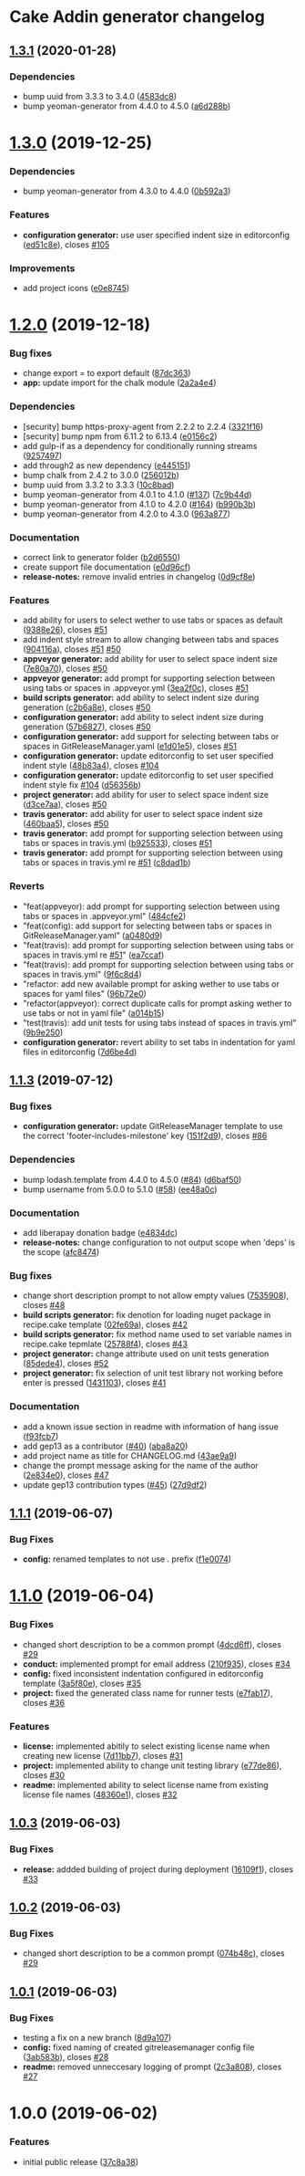 # Cake Addin generator changelog

## [1.3.1](https://github.com/WormieCorp/generator-cake-addin/compare/v1.3.0...v1.3.1) (2020-01-28)


### Dependencies

* bump uuid from 3.3.3 to 3.4.0 ([4583dc8](https://github.com/WormieCorp/generator-cake-addin/commit/4583dc8))
* bump yeoman-generator from 4.4.0 to 4.5.0 ([a6d288b](https://github.com/WormieCorp/generator-cake-addin/commit/a6d288b))

# [1.3.0](https://github.com/WormieCorp/generator-cake-addin/compare/v1.2.0...v1.3.0) (2019-12-25)


### Dependencies

* bump yeoman-generator from 4.3.0 to 4.4.0 ([0b592a3](https://github.com/WormieCorp/generator-cake-addin/commit/0b592a3))


### Features

* **configuration generator:** use user specified indent size in editorconfig ([ed51c8e](https://github.com/WormieCorp/generator-cake-addin/commit/ed51c8e)), closes [#105](https://github.com/WormieCorp/generator-cake-addin/issues/105)


### Improvements

* add project icons ([e0e8745](https://github.com/WormieCorp/generator-cake-addin/commit/e0e8745))

# [1.2.0](https://github.com/WormieCorp/generator-cake-addin/compare/v1.1.3...v1.2.0) (2019-12-18)


### Bug fixes

* change export = to export default ([87dc363](https://github.com/WormieCorp/generator-cake-addin/commit/87dc363))
* **app:** update import for the chalk module ([2a2a4e4](https://github.com/WormieCorp/generator-cake-addin/commit/2a2a4e4))


### Dependencies

* [security] bump https-proxy-agent from 2.2.2 to 2.2.4 ([3321f16](https://github.com/WormieCorp/generator-cake-addin/commit/3321f16))
* [security] bump npm from 6.11.2 to 6.13.4 ([e0156c2](https://github.com/WormieCorp/generator-cake-addin/commit/e0156c2))
* add gulp-if as a dependency for conditionally running streams ([9257497](https://github.com/WormieCorp/generator-cake-addin/commit/9257497))
* add through2 as new dependency ([e445151](https://github.com/WormieCorp/generator-cake-addin/commit/e445151))
* bump chalk from 2.4.2 to 3.0.0 ([256012b](https://github.com/WormieCorp/generator-cake-addin/commit/256012b))
* bump uuid from 3.3.2 to 3.3.3 ([10c8bad](https://github.com/WormieCorp/generator-cake-addin/commit/10c8bad))
* bump yeoman-generator from 4.0.1 to 4.1.0 ([#137](https://github.com/WormieCorp/generator-cake-addin/issues//137)) ([7c9b44d](https://github.com/WormieCorp/generator-cake-addin/commit/7c9b44d))
* bump yeoman-generator from 4.1.0 to 4.2.0 ([#164](https://github.com/WormieCorp/generator-cake-addin/issues//164)) ([b990b3b](https://github.com/WormieCorp/generator-cake-addin/commit/b990b3b))
* bump yeoman-generator from 4.2.0 to 4.3.0 ([963a877](https://github.com/WormieCorp/generator-cake-addin/commit/963a877))


### Documentation

* correct link to generator folder ([b2d6550](https://github.com/WormieCorp/generator-cake-addin/commit/b2d6550))
* create support file documentation ([e0d96cf](https://github.com/WormieCorp/generator-cake-addin/commit/e0d96cf))
* **release-notes:** remove invalid entries in changelog ([0d9cf8e](https://github.com/WormieCorp/generator-cake-addin/commit/0d9cf8e))


### Features

* add ability for users to select wether to use tabs or spaces as default ([9388e26](https://github.com/WormieCorp/generator-cake-addin/commit/9388e26)), closes [#51](https://github.com/WormieCorp/generator-cake-addin/issues/51)
* add indent style stream to allow changing between tabs and spaces ([904116a](https://github.com/WormieCorp/generator-cake-addin/commit/904116a)), closes [#51](https://github.com/WormieCorp/generator-cake-addin/issues/51) [#50](https://github.com/WormieCorp/generator-cake-addin/issues/50)
* **appveyor generator:** add ability for user to select space indent size ([7e80a70](https://github.com/WormieCorp/generator-cake-addin/commit/7e80a70)), closes [#50](https://github.com/WormieCorp/generator-cake-addin/issues/50)
* **appveyor generator:** add prompt for supporting selection between using tabs or spaces in .appveyor.yml ([3ea2f0c](https://github.com/WormieCorp/generator-cake-addin/commit/3ea2f0c)), closes [#51](https://github.com/WormieCorp/generator-cake-addin/issues/51)
* **build scripts generator:** add ability to select indent size during generation ([c2b6a8e](https://github.com/WormieCorp/generator-cake-addin/commit/c2b6a8e)), closes [#50](https://github.com/WormieCorp/generator-cake-addin/issues/50)
* **configuration generator:** add ability to select indent size during generation ([57b6827](https://github.com/WormieCorp/generator-cake-addin/commit/57b6827)), closes [#50](https://github.com/WormieCorp/generator-cake-addin/issues/50)
* **configuration generator:** add support for selecting between tabs or spaces in GitReleaseManager.yaml ([e1d01e5](https://github.com/WormieCorp/generator-cake-addin/commit/e1d01e5)), closes [#51](https://github.com/WormieCorp/generator-cake-addin/issues/51)
* **configuration generator:** update editorconfig to set user specified indent style ([48b83a4](https://github.com/WormieCorp/generator-cake-addin/commit/48b83a4)), closes [#104](https://github.com/WormieCorp/generator-cake-addin/issues/104)
* **configuration generator:** update editorconfig to set user specified indent style  fix [#104](https://github.com/WormieCorp/generator-cake-addin/issues//104) ([d56356b](https://github.com/WormieCorp/generator-cake-addin/commit/d56356b))
* **project generator:** add ability for user to select space indent size ([d3ce7aa](https://github.com/WormieCorp/generator-cake-addin/commit/d3ce7aa)), closes [#50](https://github.com/WormieCorp/generator-cake-addin/issues/50)
* **travis generator:** add ability for user to select space indent size ([460baa5](https://github.com/WormieCorp/generator-cake-addin/commit/460baa5)), closes [#50](https://github.com/WormieCorp/generator-cake-addin/issues/50)
* **travis generator:** add prompt for supporting selection between using tabs or spaces in travis.yml ([b925533](https://github.com/WormieCorp/generator-cake-addin/commit/b925533)), closes [#51](https://github.com/WormieCorp/generator-cake-addin/issues/51)
* **travis generator:** add prompt for supporting selection between using tabs or spaces in travis.yml  re [#51](https://github.com/WormieCorp/generator-cake-addin/issues//51) ([c8dad1b](https://github.com/WormieCorp/generator-cake-addin/commit/c8dad1b))


### Reverts

* "feat(appveyor): add prompt for supporting selection between using tabs or spaces in .appveyor.yml" ([484cfe2](https://github.com/WormieCorp/generator-cake-addin/commit/484cfe2))
* "feat(config): add support for selecting between tabs or spaces in GitReleaseManager.yaml" ([a0480d9](https://github.com/WormieCorp/generator-cake-addin/commit/a0480d9))
* "feat(travis): add prompt for supporting selection between using tabs or spaces in travis.yml  re [#51](https://github.com/WormieCorp/generator-cake-addin/issues//51)" ([ea7ccaf](https://github.com/WormieCorp/generator-cake-addin/commit/ea7ccaf))
* "feat(travis): add prompt for supporting selection between using tabs or spaces in travis.yml" ([9f6c8d4](https://github.com/WormieCorp/generator-cake-addin/commit/9f6c8d4))
* "refactor: add new available prompt for asking wether to use tabs or spaces for yaml files" ([96b72e0](https://github.com/WormieCorp/generator-cake-addin/commit/96b72e0))
* "refactor(appveyor): correct duplicate calls for prompt asking wether to use tabs or not in yaml file" ([a014b15](https://github.com/WormieCorp/generator-cake-addin/commit/a014b15))
* "test(travis): add unit tests for using tabs instead of spaces in travis.yml" ([9b9e250](https://github.com/WormieCorp/generator-cake-addin/commit/9b9e250))
* **configuration generator:** revert ability to set tabs in indentation for yaml files in editorconfig ([7d6be4d](https://github.com/WormieCorp/generator-cake-addin/commit/7d6be4d))

## [1.1.3](https://github.com/WormieCorp/generator-cake-addin/compare/v1.1.2...v1.1.3) (2019-07-12)

### Bug fixes

- **configuration generator:** update GitReleaseManager template to use the correct 'footer-includes-milestone' key ([151f2d9](https://github.com/WormieCorp/generator-cake-addin/commit/151f2d9)), closes [#86](https://github.com/WormieCorp/generator-cake-addin/issues/86)

### Dependencies

- bump lodash.template from 4.4.0 to 4.5.0 ([#84](https://github.com/WormieCorp/generator-cake-addin/issues//84)) ([d6baf50](https://github.com/WormieCorp/generator-cake-addin/commit/d6baf50))
- bump username from 5.0.0 to 5.1.0 ([#58](https://github.com/WormieCorp/generator-cake-addin/issues//58)) ([ee48a0c](https://github.com/WormieCorp/generator-cake-addin/commit/ee48a0c))

### Documentation

- add liberapay donation badge ([e4834dc](https://github.com/WormieCorp/generator-cake-addin/commit/e4834dc))
- **release-notes:** change configuration to not output scope when 'deps' is the scope ([afc8474](https://github.com/WormieCorp/generator-cake-addin/commit/afc8474))

### Bug fixes

- change short description prompt to not allow empty values ([7535908](https://github.com/WormieCorp/generator-cake-addin/commit/7535908)), closes [#48](https://github.com/WormieCorp/generator-cake-addin/issues/48)
- **build scripts generator:** fix denotion for loading nuget package in recipe.cake template ([02fe69a](https://github.com/WormieCorp/generator-cake-addin/commit/02fe69a)), closes [#42](https://github.com/WormieCorp/generator-cake-addin/issues/42)
- **build scripts generator:** fix method name used to set variable names in recipe.cake tepmlate ([25788f4](https://github.com/WormieCorp/generator-cake-addin/commit/25788f4)), closes [#43](https://github.com/WormieCorp/generator-cake-addin/issues/43)
- **project generator:** change attribute used on unit tests generation ([85dede4](https://github.com/WormieCorp/generator-cake-addin/commit/85dede4)), closes [#52](https://github.com/WormieCorp/generator-cake-addin/issues/52)
- **project generator:** fix selection of unit test library not working before enter is pressed ([1431103](https://github.com/WormieCorp/generator-cake-addin/commit/1431103)), closes [#41](https://github.com/WormieCorp/generator-cake-addin/issues/41)

### Documentation

- add a known issue section in readme with information of hang issue ([f93fcb7](https://github.com/WormieCorp/generator-cake-addin/commit/f93fcb7))
- add gep13 as a contributor ([#40](https://github.com/WormieCorp/generator-cake-addin/issues//40)) ([aba8a20](https://github.com/WormieCorp/generator-cake-addin/commit/aba8a20))
- add project name as title for CHANGELOG.md ([43ae9a9](https://github.com/WormieCorp/generator-cake-addin/commit/43ae9a9))
- change the prompt message asking for the name of the author ([2e834e0](https://github.com/WormieCorp/generator-cake-addin/commit/2e834e0)), closes [#47](https://github.com/WormieCorp/generator-cake-addin/issues/47)
- update gep13 contribution types ([#45](https://github.com/WormieCorp/generator-cake-addin/issues//45)) ([27d9df2](https://github.com/WormieCorp/generator-cake-addin/commit/27d9df2))

## [1.1.1](https://github.com/WormieCorp/generator-cake-addin/compare/v1.1.0...v1.1.1) (2019-06-07)

### Bug Fixes

- **config:** renamed templates to not use . prefix ([f1e0074](https://github.com/WormieCorp/generator-cake-addin/commit/f1e0074))

# [1.1.0](https://github.com/WormieCorp/generator-cake-addin/compare/v1.0.3...v1.1.0) (2019-06-04)

### Bug Fixes

- changed short description to be a common prompt ([4dcd6ff](https://github.com/WormieCorp/generator-cake-addin/commit/4dcd6ff)), closes [#29](https://github.com/WormieCorp/generator-cake-addin/issues/29)
- **conduct:** implemented prompt for email address ([210f935](https://github.com/WormieCorp/generator-cake-addin/commit/210f935)), closes [#34](https://github.com/WormieCorp/generator-cake-addin/issues/34)
- **config:** fixed inconsistent indentation configured in editorconfig template ([3a5f80e](https://github.com/WormieCorp/generator-cake-addin/commit/3a5f80e)), closes [#35](https://github.com/WormieCorp/generator-cake-addin/issues/35)
- **project:** fixed the generated class name for runner tests ([e7fab17](https://github.com/WormieCorp/generator-cake-addin/commit/e7fab17)), closes [#36](https://github.com/WormieCorp/generator-cake-addin/issues/36)

### Features

- **license:** implemented abitily to select existing license name when creating new license ([7d11bb7](https://github.com/WormieCorp/generator-cake-addin/commit/7d11bb7)), closes [#31](https://github.com/WormieCorp/generator-cake-addin/issues/31)
- **project:** implemented ability to change unit testing library ([e77de86](https://github.com/WormieCorp/generator-cake-addin/commit/e77de86)), closes [#30](https://github.com/WormieCorp/generator-cake-addin/issues/30)
- **readme:** implemented ability to select license name from existing license file names ([48360e1](https://github.com/WormieCorp/generator-cake-addin/commit/48360e1)), closes [#32](https://github.com/WormieCorp/generator-cake-addin/issues/32)

## [1.0.3](https://github.com/WormieCorp/generator-cake-addin/compare/v1.0.2...v1.0.3) (2019-06-03)

### Bug Fixes

- **release:** addded building of project during deployment ([16109f1](https://github.com/WormieCorp/generator-cake-addin/commit/16109f1)), closes [#33](https://github.com/WormieCorp/generator-cake-addin/issues/33)

## [1.0.2](https://github.com/WormieCorp/generator-cake-addin/compare/v1.0.1...v1.0.2) (2019-06-03)

### Bug Fixes

- changed short description to be a common prompt ([074b48c](https://github.com/WormieCorp/generator-cake-addin/commit/074b48c)), closes [#29](https://github.com/WormieCorp/generator-cake-addin/issues/29)

## [1.0.1](https://github.com/WormieCorp/generator-cake-addin/compare/v1.0.0...v1.0.1) (2019-06-03)

### Bug Fixes

- testing a fix on a new branch ([8d9a107](https://github.com/WormieCorp/generator-cake-addin/commit/8d9a107))
- **config:** fixed naming of created gitreleasemanager config file ([3ab583b](https://github.com/WormieCorp/generator-cake-addin/commit/3ab583b)), closes [#28](https://github.com/WormieCorp/generator-cake-addin/issues/28)
- **readme:** removed unneccesary logging of prompt ([2c3a808](https://github.com/WormieCorp/generator-cake-addin/commit/2c3a808)), closes [#27](https://github.com/WormieCorp/generator-cake-addin/issues/27)

# 1.0.0 (2019-06-02)

### Features

- initial public release ([37c8a38](https://github.com/WormieCorp/generator-cake-addin/commit/37c8a38))
